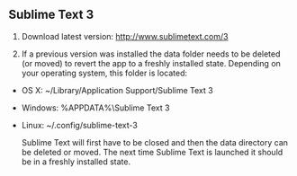 ## Sublime Text 3

1. Download latest version: http://www.sublimetext.com/3

2. If a previous version was installed the data folder needs to be deleted (or moved) to revert the app to a freshly installed state. Depending on your operating system, this folder is located:
  * OS X: ~/Library/Application Support/Sublime Text 3
  * Windows: %APPDATA%\Sublime Text 3
  * Linux: ~/.config/sublime-text-3

    Sublime Text will first have to be closed and then the data directory can be deleted or moved. The next time Sublime Text is launched it should be in a freshly installed state.
